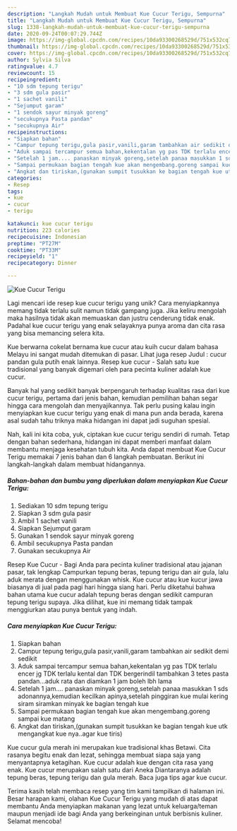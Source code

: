 ```yaml
---
description: "Langkah Mudah untuk Membuat Kue Cucur Terigu, Sempurna"
title: "Langkah Mudah untuk Membuat Kue Cucur Terigu, Sempurna"
slug: 1338-langkah-mudah-untuk-membuat-kue-cucur-terigu-sempurna
date: 2020-09-24T00:07:29.744Z
image: https://img-global.cpcdn.com/recipes/10da93300268529d/751x532cq70/kue-cucur-terigu-foto-resep-utama.jpg
thumbnail: https://img-global.cpcdn.com/recipes/10da93300268529d/751x532cq70/kue-cucur-terigu-foto-resep-utama.jpg
cover: https://img-global.cpcdn.com/recipes/10da93300268529d/751x532cq70/kue-cucur-terigu-foto-resep-utama.jpg
author: Sylvia Silva
ratingvalue: 4.7
reviewcount: 15
recipeingredient:
- "10 sdm tepung terigu"
- "3 sdm gula pasir"
- "1 sachet vanili"
- "Sejumput garam"
- "1 sendok sayur minyak goreng"
- "secukupnya Pasta pandan"
- "secukupnya Air"
recipeinstructions:
- "Siapkan bahan"
- "Campur tepung terigu,gula pasir,vanili,garam tambahkan air sedikit demi sedikit"
- "Aduk sampai tercampur semua bahan,kekentalan yg pas TDK terlalu encer jg TDK terlalu kental dan TDK bergerindil tambahkan 3 tetes pasta pandan...aduk rata dan diamkan 1 jam boleh lbh lama"
- "Setelah 1 jam.... panaskan minyak goreng,setelah panaa masukkan 1 sds adonannya,kemudian kecilkan apinya,setelah pinggiran kue mulai kering siram siramkan minyak ke bagian tengah kue"
- "Sampai permukaan bagian tengah kue akan mengembang.goreng sampai kue matang"
- "Angkat dan tiriskan,(gunakan sumpit tusukkan ke bagian tengah kue utk mengangkat kue nya..agar kue tiris)"
categories:
- Resep
tags:
- kue
- cucur
- terigu

katakunci: kue cucur terigu 
nutrition: 223 calories
recipecuisine: Indonesian
preptime: "PT27M"
cooktime: "PT33M"
recipeyield: "1"
recipecategory: Dinner

---
```



![Kue Cucur Terigu](https://img-global.cpcdn.com/recipes/10da93300268529d/751x532cq70/kue-cucur-terigu-foto-resep-utama.jpg)

Lagi mencari ide resep kue cucur terigu yang unik? Cara menyiapkannya memang tidak terlalu sulit namun tidak gampang juga. Jika keliru mengolah maka hasilnya tidak akan memuaskan dan justru cenderung tidak enak. Padahal kue cucur terigu yang enak selayaknya punya aroma dan cita rasa yang bisa memancing selera kita.

Kue berwarna cokelat bernama kue cucur atau kuih cucur dalam bahasa Melayu ini sangat mudah ditemukan di pasar. Lihat juga resep Judul : cucur pandan gula putih enak lainnya. Resep kue cucur - Salah satu kue tradisional yang banyak digemari oleh para pecinta kuliner adalah kue cucur.

Banyak hal yang sedikit banyak berpengaruh terhadap kualitas rasa dari kue cucur terigu, pertama dari jenis bahan, kemudian pemilihan bahan segar hingga cara mengolah dan menyajikannya. Tak perlu pusing kalau ingin menyiapkan kue cucur terigu yang enak di mana pun anda berada, karena asal sudah tahu triknya maka hidangan ini dapat jadi suguhan spesial.


Nah, kali ini kita coba, yuk, ciptakan kue cucur terigu sendiri di rumah. Tetap dengan bahan sederhana, hidangan ini dapat memberi manfaat dalam membantu menjaga kesehatan tubuh kita. Anda dapat membuat Kue Cucur Terigu memakai 7 jenis bahan dan 6 langkah pembuatan. Berikut ini langkah-langkah dalam membuat hidangannya.

<!--inarticleads1-->

##### Bahan-bahan dan bumbu yang diperlukan dalam menyiapkan Kue Cucur Terigu:

1. Sediakan 10 sdm tepung terigu
1. Siapkan 3 sdm gula pasir
1. Ambil 1 sachet vanili
1. Siapkan Sejumput garam
1. Gunakan 1 sendok sayur minyak goreng
1. Ambil secukupnya Pasta pandan
1. Gunakan secukupnya Air


Resep Kue Cucur - Bagi Anda para pecinta kuliner tradisional atau jajanan pasar, tak lengkap Campurkan tepung beras, tepung terigu dan air gula, lalu aduk merata dengan menggunakan whisk. Kue cucur atau kue kucur jawa biasanya di jual pada pagi hari hingga siang hari. Perlu diketahui bahwa bahan utama kue cucur adalah tepung beras dengan sedikit campuran tepung terigu supaya. Jika dilihat, kue ini memang tidak tampak menggiurkan atau punya bentuk yang indah. 

<!--inarticleads2-->

##### Cara menyiapkan Kue Cucur Terigu:

1. Siapkan bahan
1. Campur tepung terigu,gula pasir,vanili,garam tambahkan air sedikit demi sedikit
1. Aduk sampai tercampur semua bahan,kekentalan yg pas TDK terlalu encer jg TDK terlalu kental dan TDK bergerindil tambahkan 3 tetes pasta pandan...aduk rata dan diamkan 1 jam boleh lbh lama
1. Setelah 1 jam.... panaskan minyak goreng,setelah panaa masukkan 1 sds adonannya,kemudian kecilkan apinya,setelah pinggiran kue mulai kering siram siramkan minyak ke bagian tengah kue
1. Sampai permukaan bagian tengah kue akan mengembang.goreng sampai kue matang
1. Angkat dan tiriskan,(gunakan sumpit tusukkan ke bagian tengah kue utk mengangkat kue nya..agar kue tiris)


Kue cucur gula merah ini merupakan kue tradisional khas Betawi. Cita rasanya begitu enak dan lezat, sehingga membuat siapa saja yang menyantapnya ketagihan. Kue cucur adalah kue dengan cita rasa yang enak. Kue cucur merupakan salah satu dari Aneka Diantaranya adalah tepung beras, tepung terigu dan gula merah. Baca juga tips agar kue cucur. 

Terima kasih telah membaca resep yang tim kami tampilkan di halaman ini. Besar harapan kami, olahan Kue Cucur Terigu yang mudah di atas dapat membantu Anda menyiapkan makanan yang lezat untuk keluarga/teman maupun menjadi ide bagi Anda yang berkeinginan untuk berbisnis kuliner. Selamat mencoba!
